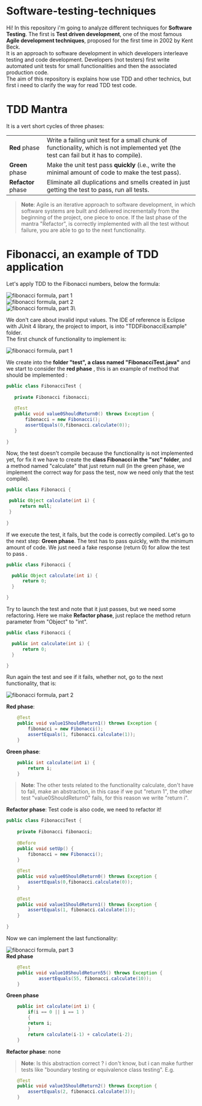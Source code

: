 # Software-testing-techniques

Hi! In this repository i'm going to analyze  different techniques for  **Software Testing**. The first is  **Test driven development**, one of the most famous 
**Agile  development techniques**, proposed for the first time in 2002 by Kent Beck.\
It is an approach to software development in which developers interleave testing and code development. Developers (not testers) first write automated unit tests for small functionalities and then the associated production code.\
The aim of this repository is explains how use TDD and other technics, but first i need to clarify the way for read TDD test code.

# TDD Mantra
It is a vert short cycles of three phases:  

|                |                      |                 
|----------------|-------------------------------|
|**Red** phase|Write a failing unit test for a small chunk of functionality, which is not implemented yet (the test can fail but it has to compile).         |
|**Green** phase          |Make the unit test pass **quickly** (i.e., write the minimal amount of code to make the test pass).            |
|**Refactor** phase          |Eliminate all duplications and smells created in just getting the test to pass, run all tests.|\
> **Note**: Agile is an iterative approach to software development, in which software systems are built and delivered incrementally from the beginning of the project, one piece to once. If the last phase of the mantra "Refactor", is correctly implemented with all the test without failure, you are able to go to the next functionality. 

#


 

# Fibonacci, an example of TDD application
Let's apply TDD to the Fibonacci numbers, below the formula:

![fibonacci formula, part 1](https://latex.codecogs.com/svg.latex?\large&space;f_{0}&space;=&space;0,&space;\&space;if\&space;\&space;n&space;=&space;0)\
![fibonacci formula, part 2](https://latex.codecogs.com/svg.latex?\large&space;f_{0}&space;=&space;1,&space;\&space;if\&space;\&space;n&space;=&space;1)\
![fibonacci formula, part 3](https://latex.codecogs.com/svg.latex?\large&space;f_{n}&space;=&space;f_{n-1}&space;&plus;&space;f{n-2},&space;\&space;\&space;\&space;if\&space;n&space;>&space;1)\

We don't care about invalid input values.
The IDE of reference is Eclipse with JUnit 4 library, the project to import, is into "TDDFibonacciExample" folder.\
The first chunck of functionality to implement is:

![fibonacci formula, part 1](https://latex.codecogs.com/svg.latex?\large&space;f_{0}&space;=&space;0,&space;\&space;if\&space;\&space;n&space;=&space;0)

We create into the **folder "test", a class named "FibonacciTest.java"** and we start to consider the **red phase** , this is an example of method that should be implemented : 

 ```java
public class FibonacciTest {
	
	private Fibonacci fibonacci;
	
	@Test
	public void value0ShouldReturn0() throws Exception {
		fibonacci = new Fibonacci();
		assertEquals(0,fibonacci.calculate(0));
	}
	
}
 ```
  Now, the test doesn't compile because the functionality is not implemented yet, for fix it we have to create the **class Fibonacci in the "src" folder**, and a method named "calculate" that just return null (in the green phase, we implement the correct way for pass the test, now we need only that the test compile).
   ```java
public class Fibonacci {

	public Object calculate(int i) {
		return null;
	}
	
}
 ```
 If we execute the test, it fails, but the code is correctly compiled. Let's go to the next step: **Green phase**. The test has to pass quickly, with the minimum amount of code. We just need a fake response (return 0) for allow the test to pass .
  ``` java
 public class Fibonacci {

	public Object calculate(int i) {
		return 0;
	}

}
 ```
 Try to launch the test and note that it just passes, but we need some refactoring. Here we make **Refactor phase**, just replace the method return parameter from "Object" to "int".
  ```java
  public class Fibonacci {

	public int calculate(int i) {
		return 0;
	}

}
  ```
  Run again the test and see if it fails, whether not, go to the next functionality, that is:

![fibonacci formula, part 2](https://latex.codecogs.com/svg.latex?\large&space;f_{0}&space;=&space;1,&space;\&space;if\&space;\&space;n&space;=&space;1)

**Red phase**:
```java
	@Test
	public void value1ShouldReturn1() throws Exception {
		fibonacci = new Fibonacci();
		assertEquals(1, fibonacci.calculate(1));
	}
```	

**Green phase**:

```java
	public int calculate(int i) {
		return i;
	}
```	
> **Note**: The other tests related to the functionality calculate, don't have to fail, make an abstraction, in this case if we put "return 1", the other test "value0ShouldReturn0" fails, for this reason we write "return i".
> 
**Refactor phase**:
Test code is also code, we need to refactor it!
```java
public class FibonacciTest {
	
	private Fibonacci fibonacci;
	
	@Before
	public void setUp() {
		fibonacci = new Fibonacci();
	}
	
	@Test
	public void value0ShouldReturn0() throws Exception {
		assertEquals(0,fibonacci.calculate(0));
	}
	
	@Test
	public void value1ShouldReturn1() throws Exception {
		assertEquals(1, fibonacci.calculate(1));
	}
	
}
```	
Now we can implement the last functionality:

![fibonacci formula, part 3](https://latex.codecogs.com/svg.latex?\large&space;f_{n}&space;=&space;f_{n-1}&space;&plus;&space;f{n-2},&space;\&space;\&space;\&space;if\&space;n&space;>&space;1)\
**Red phase**
```java
	@Test
	public void value10ShouldReturn55() throws Exception {
			assertEquals(55, fibonacci.calculate(10));
	}
```	

**Green phase**
```java
	public int calculate(int i) {
		if(i == 0 || i == 1 )
		{
		return i;
		}
	    return calculate(i-1) + calculate(i-2);
	}
```
**Refactor phase**: none
> **Note**: 
Is this abstraction correct ? i don't know, but i can make further tests like "boundary testing or equivalence class testing". E.g. 
```java
	@Test 
	public void value3ShouldReturn2() throws Exception {
		assertEquals(2, fibonacci.calculate(3));
	}
```
>
